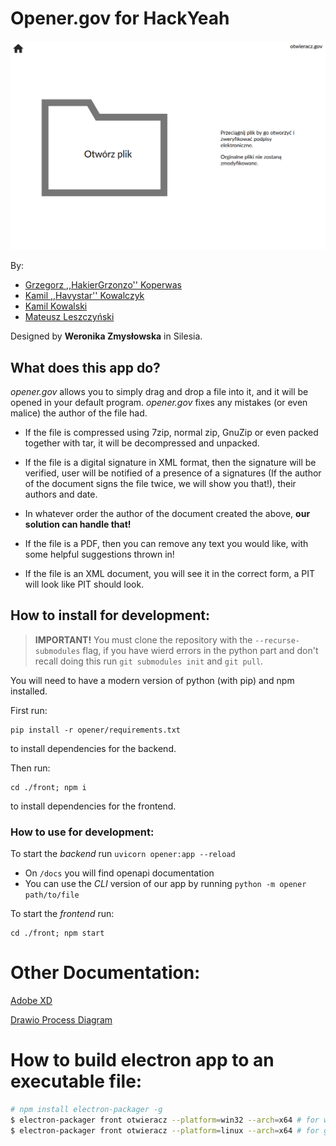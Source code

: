 # Opener.gov for HackYeah

![screenshot](./screenshots/2021-12-12_08-43.png)

By:
- [Grzegorz ,,HakierGrzonzo'' Koperwas](https://github.com/HakierGrzonzo)
- [Kamil ,,Havystar'' Kowalczyk](https://github.com/Havystar)
- [Kamil Kowalski](https://github.com/Crustacean1)
- [Mateusz Leszczyński](https://github.com/LeszczynskiMateusz)

Designed by **Weronika Zmysłowska** in Silesia.

## What does this app do?

*opener.gov* allows you to simply drag and drop a file into it, and it will be opened in your
default program. *opener.gov* fixes any mistakes (or even malice) the author of the file had.

- If the file is compressed using 7zip, normal zip, GnuZip or even packed together with tar,
  it will be decompressed and unpacked.

- If the file is a digital signature in XML format, then the signature will be verified,
  user will be notified of a presence of a signatures (If the author of the document signs
  the file twice, we will show you that!), their authors and date.

- In whatever order the author of the document created the above, **our solution can handle that!**

- If the file is a PDF, then you can remove any text you would like, with some helpful
  suggestions thrown in!

- If the file is an XML document, you will see it in the correct form, a PIT will look like PIT
  should look.


## How to install for development:

> **IMPORTANT!**
> You must clone the repository with the `--recurse-submodules` flag, if you have wierd errors in the 
> python part and don't recall doing this run `git submodules init` and `git pull`.

You will need to have a modern version of python (with pip) and npm installed.

First run:

```
pip install -r opener/requirements.txt
```
to install dependencies for the backend.


Then run:
```
cd ./front; npm i
```
to install dependencies for the frontend.

### How to use for development:

To start the *backend* run `uvicorn opener:app --reload`
- On `/docs` you will find openapi documentation
- You can use the *CLI* version of our app by running `python -m opener path/to/file`

To start the *frontend* run:
```
cd ./front; npm start
```

# Other Documentation:

[Adobe XD](https://xd.adobe.com/view/56fed978-3d7a-4fca-be20-5d2b281a3855-03ad/grid)

[Drawio Process Diagram](./process.drawio)

# How to build electron app to an executable file:

```bash
# npm install electron-packager -g
$ electron-packager front otwieracz --platform=win32 --arch=x64 # for windows
$ electron-packager front otwieracz --platform=linux --arch=x64 # for gnu/linux
```

